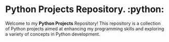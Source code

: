 # Python Projects Repository. :python:

Welcome to my **Python Projects** Repository! This repository is a collection of Python projects aimed at enhancing my programming skills and exploring a variety of concepts in Python development.




